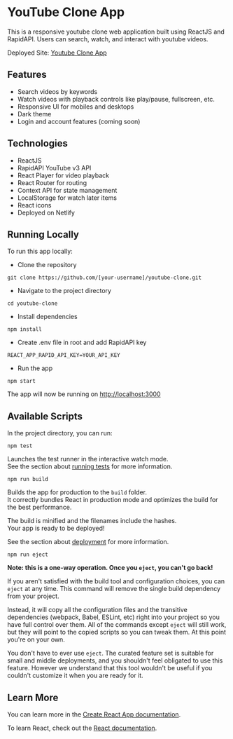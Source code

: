 # YouTube Clone App
This is a responsive youtube clone web application built using ReactJS and RapidAPI. Users can search, watch, and interact with youtube videos.

Deployed Site: [Youtube Clone App](https://tuby-clone.netlify.app/)

## Features
* Search videos by keywords
* Watch videos with playback controls like play/pause, fullscreen, etc.
* Responsive UI for mobiles and desktops
* Dark theme
* Login and account features (coming soon)

## Technologies
* ReactJS
* RapidAPI YouTube v3 API
* React Player for video playback
* React Router for routing
* Context API for state management
* LocalStorage for watch later items
* React icons
* Deployed on Netlify

## Running Locally
To run this app locally:

* Clone the repository
```
git clone https://github.com/[your-username]/youtube-clone.git
```
* Navigate to the project directory
```
cd youtube-clone
```
* Install dependencies
```
npm install
```
* Create .env file in root and add RapidAPI key
```
REACT_APP_RAPID_API_KEY=YOUR_API_KEY
```
* Run the app
```
npm start
```

The app will now be running on [http://localhost:3000](http://localhost:3000)

## Available Scripts

In the project directory, you can run:

```
npm test
```

Launches the test runner in the interactive watch mode.\
See the section about [running tests](https://facebook.github.io/create-react-app/docs/running-tests) for more information.

```
npm run build
```

Builds the app for production to the `build` folder.\
It correctly bundles React in production mode and optimizes the build for the best performance.

The build is minified and the filenames include the hashes.\
Your app is ready to be deployed!

See the section about [deployment](https://facebook.github.io/create-react-app/docs/deployment) for more information.

```
npm run eject
```
**Note: this is a one-way operation. Once you `eject`, you can't go back!**

If you aren't satisfied with the build tool and configuration choices, you can `eject` at any time. This command will remove the single build dependency from your project.

Instead, it will copy all the configuration files and the transitive dependencies (webpack, Babel, ESLint, etc) right into your project so you have full control over them. All of the commands except `eject` will still work, but they will point to the copied scripts so you can tweak them. At this point you're on your own.

You don't have to ever use `eject`. The curated feature set is suitable for small and middle deployments, and you shouldn't feel obligated to use this feature. However we understand that this tool wouldn't be useful if you couldn't customize it when you are ready for it.

## Learn More

You can learn more in the [Create React App documentation](https://facebook.github.io/create-react-app/docs/getting-started).

To learn React, check out the [React documentation](https://reactjs.org/).
